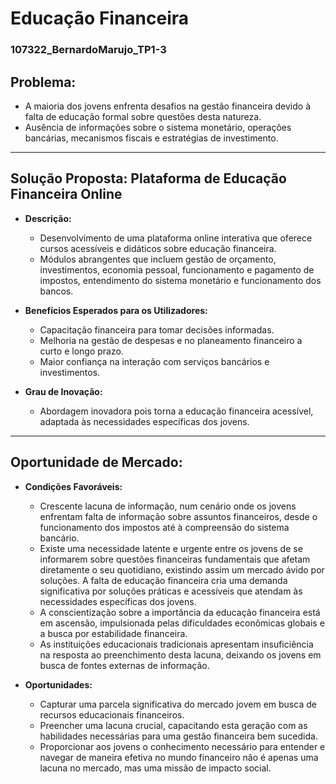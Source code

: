 # **Educação Financeira**
### **107322_BernardoMarujo_TP1-3**

## **Problema:**
  - A maioria dos jovens enfrenta desafios na gestão financeira devido à falta de educação formal sobre questões desta natureza.
  - Ausência de informações sobre o sistema monetário, operações bancárias, mecanismos fiscais e estratégias de investimento.

---

## **Solução Proposta: Plataforma de Educação Financeira Online**

- **Descrição:**
  - Desenvolvimento de uma plataforma online interativa que oferece cursos acessíveis e didáticos sobre educação financeira.
  - Módulos abrangentes que incluem gestão de orçamento, investimentos, economia pessoal, funcionamento e pagamento de impostos, entendimento do sistema monetário e funcionamento dos bancos.

- **Benefícios Esperados para os Utilizadores:**
  - Capacitação financeira para tomar decisões informadas.
  - Melhoria na gestão de despesas e no planeamento financeiro a curto e longo prazo.
  - Maior confiança na interação com serviços bancários e investimentos.

- **Grau de Inovação:**
  - Abordagem inovadora pois torna a educação financeira acessível, adaptada às necessidades específicas dos jovens.

---

## **Oportunidade de Mercado:**

- **Condições Favoráveis:**
  - Crescente lacuna de informação, num cenário onde os jovens enfrentam falta de informação sobre assuntos financeiros, desde o funcionamento dos impostos até à compreensão do sistema bancário.
  - Existe uma necessidade latente e urgente entre os jovens de se informarem sobre questões financeiras fundamentais que afetam diretamente o seu quotidiano, existindo assim um mercado ávido por soluções. A falta de educação financeira cria uma demanda significativa por soluções práticas e acessíveis que atendam às necessidades específicas dos jovens.
  - A conscientização sobre a importância da educação financeira está em ascensão, impulsionada pelas dificuldades econômicas globais e a busca por estabilidade financeira.
  - As instituições educacionais tradicionais apresentam insuficiência na resposta ao preenchimento desta lacuna, deixando os jovens em busca de fontes externas de informação.

- **Oportunidades:**
  - Capturar uma parcela significativa do mercado jovem em busca de recursos educacionais financeiros.
  - Preencher uma lacuna crucial, capacitando esta geração com as habilidades necessárias para uma gestão financeira bem sucedida.
  - Proporcionar aos jovens o conhecimento necessário para entender e navegar de maneira efetiva no mundo financeiro não é apenas uma lacuna no mercado, mas uma missão de impacto social.